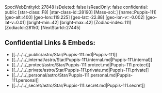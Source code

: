 ﻿---
location: [-22.88,119.225,400]
type: Star
tags:
- astro/Star

---
SpocWebEntityId: 27848
isDeleted: false
isReadOnly: false
confidential: public
[star-class::F8]
[star-class-id::28190]
[Mass-sol::]
[name::Puppis-111]
[geo-alt::400]
[geo-lon::119.225]
[geo-lat::-22.88]
[geo-lon-v::-0.002]
[geo-lat-v::0.01]
[bright-min::42]
[bright-max::42]
[Zodiac-index::111]
[ZodiacId::28150]
[NextStarId::27445]



## Confidential Links & Embeds: 
- [[../../../_public/astro/Star/Puppis-111.md|Puppis-111]] 
- [[../../../_internal/astro/Star/Puppis-111.internal.md|Puppis-111.internal]] 
- [[../../../_protect/astro/Star/Puppis-111.protect.md|Puppis-111.protect]] 
- [[../../../_private/astro/Star/Puppis-111.private.md|Puppis-111.private]] 
- [[../../../_personal/astro/Star/Puppis-111.personal.md|Puppis-111.personal]] 
- [[../../../_secret/astro/Star/Puppis-111.secret.md|Puppis-111.secret]] 
